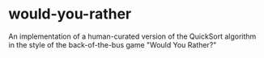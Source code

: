 # would-you-rather
An implementation of a human-curated version of the QuickSort algorithm in the style of the back-of-the-bus game "Would You Rather?"
